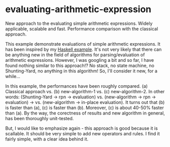 # evaluating-arithmetic-expression
New approach to the evaluating simple arithmetic expressions. Widely applicable, scalable and fast. Performance comparison with the classical approach.

This example demonstrate evaluations of simple arithmetic expressions. It has been inspired by my <a href="https://github.com/sasamil/parsing-arithmetic-expression">Haskell example</a>. It's not very likely that there can be anything new in the field of algorithms for parsing/evaluation of arithmetic expressions. However, I was googling a bit and so far, I have found nothing similar to this approach!? No stack, no state machine, no Shunting-Yard, no anything in this algorithm! So, I'll consider it new, for a while...

In this example, the performances have been roughly compared. (a) Classical approach vs. (b) new-algorithm-1 vs. (c) new-algorithm-2. In other words: (Shunting-Yard -> rpn -> evaluation) vs. (new-algorithm -> rpn -> evaluation) -> vs. (new-algorithm -> in-place evaluation). It turns out that (b) is faster than (a), (c) is faster than (b). Moreover, (c) is about 40-50% faster than (a). By the way, the corectness of results and new algorithm in general, has been thoroughly unit-tested.

But, I would like to emphasize again - this approach is good because it is scallable. It should be very simple to add new operators and rules. I find it fairly simple, with a clear idea behind it.
